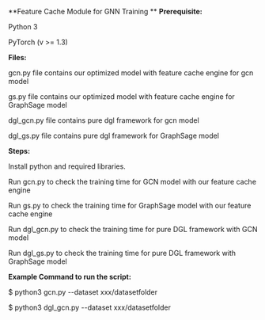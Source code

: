 **Feature Cache Module for GNN Training
**
**Prerequisite:**

Python 3

PyTorch (v >= 1.3)

**Files:**

gcn.py file contains our optimized model with feature cache engine for gcn model

gs.py file contains our optimized model with feature cache engine for GraphSage model

dgl_gcn.py file contains pure dgl framework for gcn model

dgl_gs.py file contains pure dgl framework for GraphSage model

**Steps:**

Install python and required libraries.

Run gcn.py to check the training time for GCN model with our feature cache engine

Run gs.py to check the training time for GraphSage model with our feature cache engine

Run dgl_gcn.py to check the training time for pure DGL framework with GCN model

Run dgl_gs.py to check the training time for pure DGL framework with GraphSage model


**Example Command to run the script:**

$ python3 gcn.py --dataset xxx/datasetfolder

$ python3 dgl_gcn.py --dataset xxx/datasetfolder
